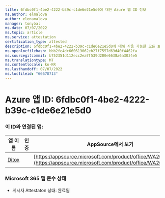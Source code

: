 ```yaml
---
title: 6fdbc0f1-4be2-4222-b39c-c1de6e21e5d0에 대한 Azure 앱 ID 정보
ms.author: elmalova
author: elenamalova
manager: tonybal
ms.date: 07/07/2022
ms.topic: article
ms.service: attestation
certification_type: attested
description: 6fdbc0f1-4be2-4222-b39c-c1de6e21e5d0에 대해 사용 가능한 모든 보안 및 규정 준수 정보입니다.
ms.openlocfilehash: bbb2fc4dc660613062eb27f7557d69d40f4462fa
ms.sourcegitcommit: b752351d112ecc2ea7f539d200e6638a6a3034e5
ms.translationtype: MT
ms.contentlocale: ko-KR
ms.lasthandoff: 07/07/2022
ms.locfileid: "66678713"
---
```

# <a name="azure-app-id-6fdbc0f1-4be2-4222-b39c-c1de6e21e5d0"></a>Azure 앱 ID: 6fdbc0f1-4be2-4222-b39c-c1de6e21e5d0


### <a name="apps-associated-with-this-id"></a>이 ID와 연결된 앱:
| **앱 이름** | **인증** | **AppSource에서 보기** |
|--------------|---------------|-----------------------|
| [Ditox](../forward/WA200004193.md) |  | [https://appsource.microsoft.com/product/office/WA200004193](https://appsource.microsoft.com/product/office/WA200004193) |

### <a name="microsoft-365-app-compliance-status"></a>Microsoft 365 앱 준수 상태
- 게시자 Attestaton 상태: 완료됨
